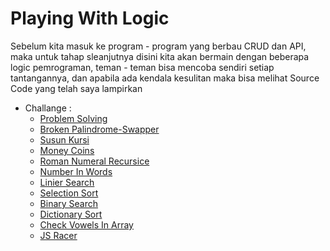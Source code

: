 # Playing With Logic

Sebelum kita masuk ke program - program yang berbau CRUD dan API, maka untuk tahap sleanjutnya disini kita akan bermain dengan beberapa logic pemrograman, teman - teman bisa mencoba sendiri setiap tantangannya, dan apabila ada kendala kesulitan maka bisa melihat Source Code yang telah saya lampirkan

- Challange : 
    - [Problem Solving](./Problem-Solving)
    - [Broken Palindrome-Swapper](./Broken-Palindrome-Swapper)
    - [Susun Kursi](./Susun-Kursi)
    - [Money Coins](./Money-Coins)
    - [Roman Numeral Recursice](./Roman-Numeral-Recursice)
    - [Number In Words](./Number-In-Words)
    - [Linier Search](./Linier-Search)
    - [Selection Sort](./Selection-Sort)
    - [Binary Search](./Binary-Search)
    - [Dictionary Sort](./Dictionary-Sort)
    - [Check Vowels In Array](./Check-Vowels-In-Array)
    - [JS Racer](./JS-Racer)
